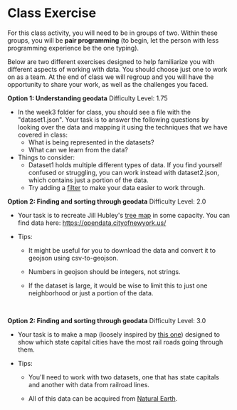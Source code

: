 # Class Exercise

For this class activity, you will need to be in groups of two. Within these groups, you will be **pair programming** (to begin, let the person with less programming experience be the one typing).

Below are two different exercises designed to help familiarize you with different aspects of working with data. You should choose just one to work on as a team. At the end of class we will regroup and you will have the opportunity to share your work, as well as the challenges you faced. 



**Option 1: Understanding geodata**
Difficulty Level: 1.75

- In the week3 folder for class, you should see a file with the  "dataset1.json". Your task is to answer the following questions by looking over the data and mapping it using the techniques that we have covered in class:
  - What is being represented in the datasets?
  - What can we learn from the data? 
- Things to consider:
  - Dataset1 holds multiple different types of data. If you find yourself confused or struggling, you can work instead with dataset2.json, which contains just a portion of the data. 
  - Try adding a [filter](https://www.mapbox.com/mapbox-gl-js/example/filter-markers/) to make your data easier to work through.  

**Option 2: Finding and sorting through geodata**
Difficulty Level: 2.0

- Your task is to recreate Jill Hubley's [tree map](http://www.jillhubley.com/project/nyctrees/) in some capacity. You can find data here: https://opendata.cityofnewyork.us/

- Tips: 

  - It might be useful for you to download the data and convert it to geojson using csv-to-geojson.

  - Numbers in geojson should be integers, not strings. 

  - If the dataset is large, it would be wise to limit this to just one neighborhood or just a portion of the data. 

    ​

**Option 2: Finding and sorting through geodata**
Difficulty Level: 3.0

- Your task is to make a map (loosely inspired by [this one](http://roadstorome.moovellab.com/)) designed to show which state capital cities have the most rail roads going through them.  

- Tips:

  - You'll need to work with two datasets, one that has state capitals and another with data from railroad lines. 

  - All of this data can be acquired from [Natural Earth](http://www.naturalearthdata.com/).

     